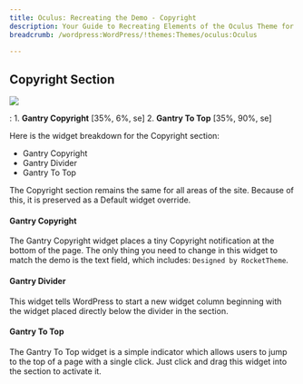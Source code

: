 ```yaml
---
title: Oculus: Recreating the Demo - Copyright
description: Your Guide to Recreating Elements of the Oculus Theme for WordPress
breadcrumb: /wordpress:WordPress/!themes:Themes/oculus:Oculus

---
```


Copyright Section
-----

![][demo]

:	1. **Gantry Copyright** [35%, 6%, se]
	2. **Gantry To Top** [35%, 90%, se]

Here is the widget breakdown for the Copyright section:

* Gantry Copyright
* Gantry Divider
* Gantry To Top

The Copyright section remains the same for all areas of the site. Because of this, it is preserved as a Default widget override.

#### Gantry Copyright

The Gantry Copyright widget places a tiny Copyright notification at the bottom of the page. The only thing you need to change in this widget to match the demo is the text field, which includes: `Designed by RocketTheme`. 

#### Gantry Divider

This widget tells WordPress to start a new widget column beginning with the widget placed directly below the divider in the section.

#### Gantry To Top

The Gantry To Top widget is a simple indicator which allows users to jump to the top of a page with a single click. Just click and drag this widget into the section to activate it.

[demo]: assets/demo_11.jpeg